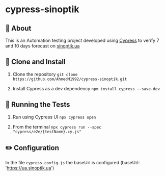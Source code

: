 # cypress-sinoptik

## :speech_balloon: About

This is an Automation testing project developed using [Cypress](https://docs.cypress.io/app/get-started/why-cypress) to verify 7 and 10 days forecast on [sinoptik.ua](https://sinoptik.ua/)

## :wrench: Clone and Install
1. Clone the repository ```git clone https://github.com/AhmedM1992/cypress-sinoptik.git```

2. Install Cypress as a dev dependency ```npm install cypress --save-dev```

## :rocket: Running the Tests
1. Run using Cypress UI ```npx cypress open```

2. From the terminal ```npx cypress run --spec "cypress/e2e/{testName}.cy.js"```

## :pencil2: Configuration

In the file ```cypress.config.js``` the baseUrl is configured (baseUrl: 'https://ua.sinoptik.ua')

